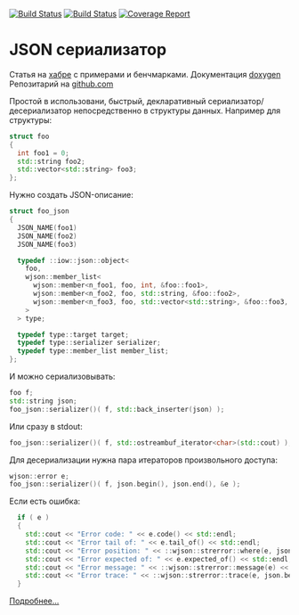 [![Build Status](https://github.com/mambaru/wjson/workflows/C++%20CI/badge.svg?branch=master)](https://github.com/mambaru/wjson/tree/master)
[![Build Status](https://github.com/mambaru/wjson/workflows/C++%20CI/badge.svg?branch=mambaru)](https://github.com/mambaru/wjson/tree/mambaru)
[![Coverage Report](http://github.lan/cpp/wjson/badges/pre-release/coverage.svg)](http://github.lan/cpp/wjson/commits/pre-release)

# JSON сериализатор

Статья на [хабре](https://habrahabr.ru/post/311262/) с примерами и бенчмарками.
Документация [doxygen](https://mambaru.github.io/wjson/index.html)
Репозитарий на [github.com](https://github.com/mambaru/wjson)

Простой в использовани, быстрый, декларативный сериализатор/десериализатор непосредственно в структуры данных.
Например для структуры:
```cpp
struct foo
{
  int foo1 = 0;
  std::string foo2;
  std::vector<std::string> foo3;
};
```

Нужно создать JSON-описание:
```cpp
struct foo_json
{
  JSON_NAME(foo1)
  JSON_NAME(foo2)
  JSON_NAME(foo3)

  typedef ::iow::json::object<
    foo,
    wjson::member_list<
      wjson::member<n_foo1, foo, int, &foo::foo1>,
      wjson::member<n_foo2, foo, std::string, &foo::foo2>,
      wjson::member<n_foo3, foo, std::vector<std::string>, &foo::foo3, iow::json::vector_of_strings<10> >
    >
  > type;

  typedef type::target target;
  typedef type::serializer serializer;
  typedef type::member_list member_list;
};
```
И можно сериализовывать:
```cpp
foo f;
std::string json;
foo_json::serializer()( f, std::back_inserter(json) );
```
Или сразу в stdout:
```cpp
foo_json::serializer()( f, std::ostreambuf_iterator<char>(std::cout) );
```
Для десериализации нужна пара итераторов произвольного доступа:
```cpp
wjson::error e;
foo_json::serializer()( f, json.begin(), json.end(), &e );
```
Если есть ошибка:
```cpp
  if ( e )
  {
    std::cout << "Error code: " << e.code() << std::endl;
    std::cout << "Error tail of: " << e.tail_of() << std::endl;
    std::cout << "Error position: " << ::wjson::strerror::where(e, json.begin(), json.end() ) << std::endl;
    std::cout << "Error expected of: " << e.expected_of() << std::endl;
    std::cout << "Error message: " << ::wjson::strerror::message(e) << std::endl;
    std::cout << "Error trace: " << ::wjson::strerror::trace(e, json.begin(), json.end()) << std::endl;
  }
```

[Подробнее...](https://github.com/mambaru/wjson/wiki)
